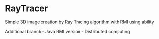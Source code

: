 RayTracer
=========

Simple 3D image creation by Ray Tracing algorithm with RMI using ability

Additional branch - Java RMI version - Distributed computing 
